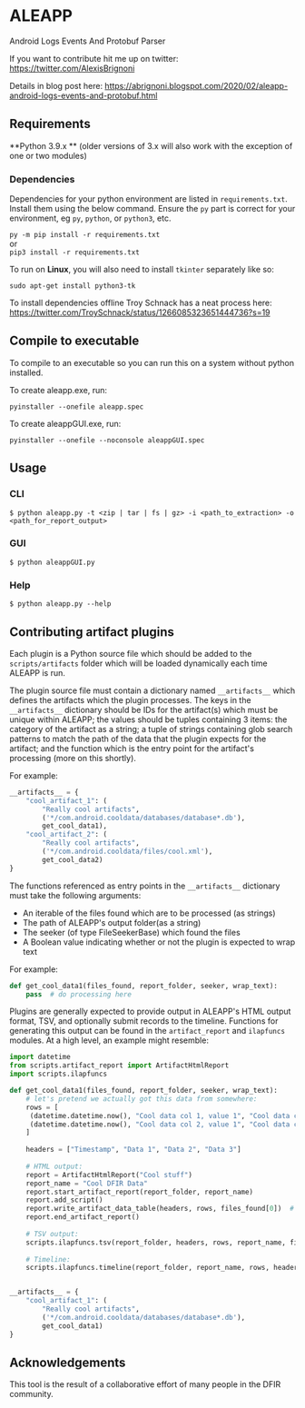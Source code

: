 # ALEAPP

Android Logs Events And Protobuf Parser

If you want to contribute hit me up on twitter: https://twitter.com/AlexisBrignoni  

Details in blog post here: https://abrignoni.blogspot.com/2020/02/aleapp-android-logs-events-and-protobuf.html  

## Requirements

**Python 3.9.x ** (older versions of 3.x will also work with the exception of one or two modules)

### Dependencies

Dependencies for your python environment are listed in `requirements.txt`. Install them using the below command. Ensure 
the `py` part is correct for your environment, eg `py`, `python`, or `python3`, etc. 

`py -m pip install -r requirements.txt`  
or  
 `pip3 install -r requirements.txt`

To run on **Linux**, you will also need to install `tkinter` separately like so:

`sudo apt-get install python3-tk`

To install dependencies offline Troy Schnack has a neat process here:
https://twitter.com/TroySchnack/status/1266085323651444736?s=19

## Compile to executable

To compile to an executable so you can run this on a system without python installed.

To create aleapp.exe, run:

```
pyinstaller --onefile aleapp.spec
```

To create aleappGUI.exe, run:

```
pyinstaller --onefile --noconsole aleappGUI.spec
```

## Usage

### CLI

```
$ python aleapp.py -t <zip | tar | fs | gz> -i <path_to_extraction> -o <path_for_report_output>
```

### GUI

```
$ python aleappGUI.py 
```

### Help

```
$ python aleapp.py --help
```

## Contributing artifact plugins

Each plugin is a Python source file which should be added to the `scripts/artifacts` folder which will be loaded 
dynamically each time ALEAPP is run.

The plugin source file must contain a dictionary named `__artifacts__` which defines the artifacts which the plugin 
processes. The keys in the `__artifacts__` dictionary should be IDs for the artifact(s) which must be unique within
ALEAPP; the values should be tuples containing 3 items: the category of the artifact as a string; a tuple of strings
containing glob search patterns to match the path of the data that the plugin expects for the artifact; and the function 
which is the entry point for the artifact's processing (more on this shortly).

For example:

```python
__artifacts__ = {
    "cool_artifact_1": (
        "Really cool artifacts",
        ('*/com.android.cooldata/databases/database*.db'),
        get_cool_data1),
    "cool_artifact_2": (
        "Really cool artifacts",
        ('*/com.android.cooldata/files/cool.xml'),
        get_cool_data2)
}
```

The functions referenced as entry points in the `__artifacts__` dictionary must take the following arguments:

* An iterable of the files found which are to be processed (as strings)
* The path of ALEAPP's output folder(as a string)
* The seeker (of type FileSeekerBase) which found the files
* A Boolean value indicating whether or not the plugin is expected to wrap text

For example:

```python
def get_cool_data1(files_found, report_folder, seeker, wrap_text):
    pass  # do processing here
```

Plugins are generally expected to provide output in ALEAPP's HTML output format, TSV, and optionally submit records to 
the timeline. Functions for generating this output can be found in the `artifact_report` and `ilapfuncs` modules. 
At a high level, an example might resemble:

```python
import datetime
from scripts.artifact_report import ArtifactHtmlReport
import scripts.ilapfuncs

def get_cool_data1(files_found, report_folder, seeker, wrap_text):
    # let's pretend we actually got this data from somewhere:
    rows = [
     (datetime.datetime.now(), "Cool data col 1, value 1", "Cool data col 1, value 2", "Cool data col 1, value 3"),
     (datetime.datetime.now(), "Cool data col 2, value 1", "Cool data col 2, value 2", "Cool data col 2, value 3"),
    ]
    
    headers = ["Timestamp", "Data 1", "Data 2", "Data 3"]
    
    # HTML output:
    report = ArtifactHtmlReport("Cool stuff")
    report_name = "Cool DFIR Data"
    report.start_artifact_report(report_folder, report_name)
    report.add_script()
    report.write_artifact_data_table(headers, rows, files_found[0])  # assuming only the first file was processed
    report.end_artifact_report()
    
    # TSV output:
    scripts.ilapfuncs.tsv(report_folder, headers, rows, report_name, files_found[0])  # assuming first file only
    
    # Timeline:
    scripts.ilapfuncs.timeline(report_folder, report_name, rows, headers)


__artifacts__ = {
    "cool_artifact_1": (
        "Really cool artifacts",
        ('*/com.android.cooldata/databases/database*.db'),
        get_cool_data1)
}
```

## Acknowledgements

This tool is the result of a collaborative effort of many people in the DFIR community.
